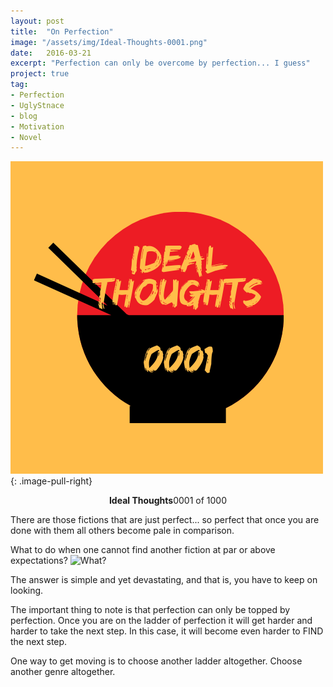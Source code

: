 ```yaml
---
layout: post
title:  "On Perfection"
image: "/assets/img/Ideal-Thoughts-0001.png"
date:   2016-03-21
excerpt: "Perfection can only be overcome by perfection... I guess"
project: true
tag:
- Perfection
- UglyStnace
- blog
- Motivation
- Novel
---
```


![0001 Ideal thoughts](/assets/img/Ideal-Thoughts-0001.png)
{: .image-pull-right}

<center><b>Ideal Thoughts</b>0001 of 1000</center>

There are those fictions that are just perfect... so perfect that once you are done with them all others become pale in comparison.

What to do when one cannot find another fiction at par or above expectations?
![What?](https://media.giphy.com/media/Tit8CFFaFncoAgYFc4/giphy.gif)

The answer is simple and yet devastating, and that is, you have to keep on looking.

The important thing to note is that perfection can only be topped by perfection. Once you are on the ladder of perfection it will get harder and harder to take the next step. In this case, it will become even harder to FIND the next step.

One way to get moving is to choose another ladder altogether. Choose another genre altogether.
